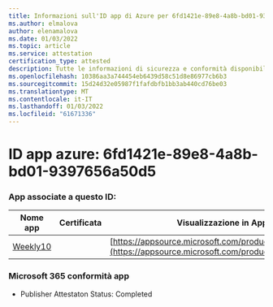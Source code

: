 ```yaml
---
title: Informazioni sull'ID app di Azure per 6fd1421e-89e8-4a8b-bd01-9397656a50d5
ms.author: elmalova
author: elenamalova
ms.date: 01/03/2022
ms.topic: article
ms.service: attestation
certification_type: attested
description: Tutte le informazioni di sicurezza e conformità disponibili per 6fd1421e-89e8-4a8b-bd01-9397656a50d5.
ms.openlocfilehash: 10386aa3a744454eb6439d58c51d8e86977cb6b3
ms.sourcegitcommit: 15d24d32e05987f1fafdbfb1bb3ab440cd76be03
ms.translationtype: MT
ms.contentlocale: it-IT
ms.lasthandoff: 01/03/2022
ms.locfileid: "61671336"
---
```

# <a name="azure-app-id-6fd1421e-89e8-4a8b-bd01-9397656a50d5"></a>ID app azure: 6fd1421e-89e8-4a8b-bd01-9397656a50d5


### <a name="apps-associated-with-this-id"></a>App associate a questo ID:
| **Nome app** | **Certificata** | **Visualizzazione in AppSource** |
|--------------|---------------|-----------------------|
| [Weekly10](https://docs.microsoft.com/microsoft-365-app-certification/forward/WA200001441) |  | [https://appsource.microsoft.com/product/office/WA200001441](https://appsource.microsoft.com/product/office/WA200001441) |

### <a name="microsoft-365-app-compliance-status"></a>Microsoft 365 conformità app
- Publisher Attestaton Status: Completed

